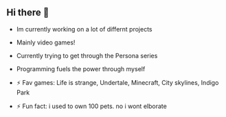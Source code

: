 ## Hi there 👋

<!--
**BlueprintDemon/blueprintdemon** is a ✨ _special_ ✨ repository because its `README.md` (this file) appears on your GitHub profile.

Here are some ideas to get you started:

- 🔭 I’m currently working on ...
- 🌱 I’m currently learning ...
- 👯 I’m looking to collaborate on ...
- 🤔 I’m looking for help with ...
- 💬 Ask me about ...
- 📫 How to reach me: ...
- 😄 Pronouns: ...
- ⚡ Fun fact: ...
-->

- Im currently working on a lot of differnt projects
- Mainly video games!
- Currently trying to get through the Persona series
- Programming fuels the power through myself
  
- ⚡ Fav games: Life is strange, Undertale, Minecraft, City skylines, Indigo Park
- ⚡ Fun fact: i used to own 100 pets. no i wont elborate 
